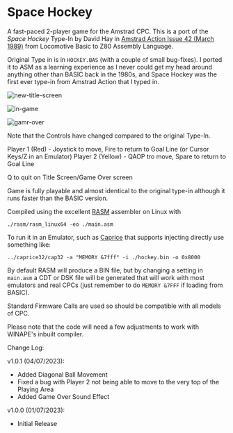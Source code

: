 # Space Hockey

A fast-paced 2-player game for the Amstrad CPC. This is a port of the _Space Hockey_ Type-In by David Hay in [Amstrad Action Issue 42 (March 1989)](https://www.cpcwiki.eu/index.php/Amstrad_Action_March_1989_Type-Ins) from Locomotive Basic to Z80 Assembly Language.

Original Type in is in `HOCKEY.BAS` (with a couple of small bug-fixes). I ported it to ASM as a learning experience as I never could get my head around anything other than BASIC back in the 1980s, and Space Hockey was the first ever type-in from Amstrad Action that I typed in.

![new-title-screen](https://github.com/davemoore22/cpcspacehockey/assets/48893555/08691642-50e1-4a6e-b230-f6f4e44d7ea4)

![in-game](https://github.com/davemoore22/cpcspacehockey/assets/48893555/3df466ab-07fe-4954-83ae-56b370e229fc)

![gamr-over](https://github.com/davemoore22/cpcspacehockey/assets/48893555/7d077248-ed51-4e5e-b577-72d83acbf3fd)

Note that the Controls have changed compared to the original Type-In.

Player 1 (Red) - Joystick to move, Fire to return to Goal Line (or Cursor Keys/Z in an Emulator)
Player 2 (Yellow) - QAOP tro move, Spare to return to Goal Line

Q to quit on Title Screen/Game Over screen

Game is fully playable and almost identical to the original type-in although it runs faster than the BASIC version.

Compiled using the excellent [RASM](https://github.com/EdouardBERGE/rasm) assembler on Linux with

`./rasm/rasm_linux64 -eo ./main.asm`

To run it in an Emulator, such as [Caprice](https://github.com/ColinPitrat/caprice32/) that supports injecting directly use something like:

`../caprice32/cap32 -a "MEMORY &7fff" -i ./hockey.bin -o 0x8000`

By default RASM will produce a BIN file, but by changing a setting in `main.asm` a CDT or DSK file will be generated that will work with most emulators and real CPCs (just remember to do `MEMORY &7FFF` if loading from BASIC).

Standard Firmware Calls are used so should be compatible with all models of CPC.

Please note that the code will need a few adjustments to work with WINAPE's inbuilt compiler.

Change Log:

v1.0.1 (04/07/2023):

- Added Diagonal Ball Movement
- Fixed a bug with Player 2 not being able to move to the very top of the Playing Area
- Added Game Over Sound Effect

v1.0.0 (01/07/2023):

- Initial Release
